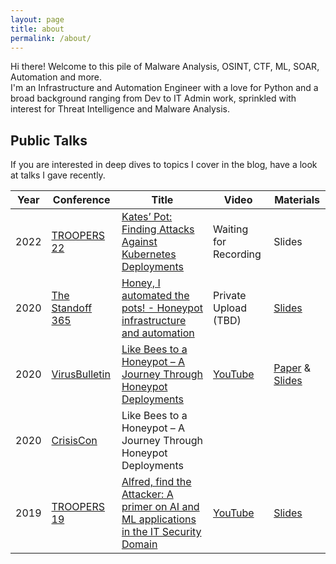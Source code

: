 ```yaml
---
layout: page
title: about
permalink: /about/
---
```


Hi there! Welcome to this pile of Malware Analysis, OSINT, CTF, ML, SOAR, Automation and more.  
I'm an Infrastructure and Automation Engineer with a love for Python and a broad background ranging from Dev to IT Admin work, sprinkled with interest for Threat Intelligence and Malware Analysis.


## Public Talks
If you are interested in deep dives to topics I cover in the blog, have a look at talks I gave recently.

Year | Conference | Title | Video | Materials
-----|------------|-------|-------|--------
2022 | [TROOPERS 22](https://troopers.de/troopers22) | [Kates’ Pot: Finding Attacks Against Kubernetes Deployments](https://troopers.de/troopers22/talks/qltpxn/) | Waiting for Recording | Slides
2020 | [The Standoff 365](https://standoff365.com) | [Honey, I automated the pots! - Honeypot infrastructure and automation](https://standoff365.com/conferences/447) | Private Upload (TBD) | [Slides](https://www.slideshare.net/secret/B7jLvc5Zdgr28c)
2020 | [VirusBulletin](https://vblocalhost.com/conference/) | [Like Bees to a Honeypot – A Journey Through Honeypot Deployments](https://vblocalhost.com/conference/presentations/like-bees-to-a-honeypot-a-journey-through-honeypots/) | [YouTube](https://www.youtube.com/watch?v=qf37rPXWT90) | [Paper](https://vblocalhost.com/uploads/VB2020-Meidinger.pdf) & [Slides](https://vblocalhost.com/uploads/VB2020-19.pdf)
2020 | [CrisisCon](https://crisiscon.net/) | Like Bees to a Honeypot – A Journey Through Honeypot Deployments | |
2019 | [TROOPERS 19](https://www.troopers.de/troopers19/) | [Alfred, find the Attacker: A primer on AI and ML applications in the IT Security Domain](https://www.troopers.de/troopers19/agenda/9vb7wn/) | [YouTube](https://www.youtube.com/watch?v=9Gno2ojNJWQ) | [Slides](https://troopers.de/downloads/troopers19/TROOPERS19_DM_Alfred_find_the_Attacker.pdf)
